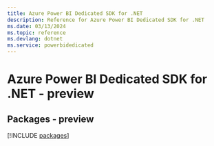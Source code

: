 ```yaml
---
title: Azure Power BI Dedicated SDK for .NET
description: Reference for Azure Power BI Dedicated SDK for .NET
ms.date: 03/13/2024
ms.topic: reference
ms.devlang: dotnet
ms.service: powerbidedicated
---
```

# Azure Power BI Dedicated SDK for .NET - preview
## Packages - preview
[!INCLUDE [packages](power-bi-dedicated-index.md)]